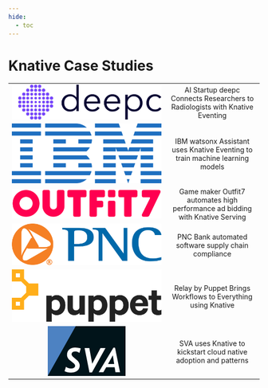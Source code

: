 ```yaml
---
hide:
  - toc
---
```


# Knative Case Studies
<table>
    <tr onclick="window.location='./deepc/';" style="cursor: pointer;">
        <td style="text-align: center; vertical-align: middle;"><img src="../../images/case-studies/deepc.png" alt="" draggable="false" style="max-width:300px;" /></td>
        <td style="text-align: center; vertical-align: middle;">AI Startup deepc Connects Researchers to Radiologists with Knative Eventing</td>
    </tr>
    <tr onclick="window.location='./ibm/';" style="cursor: pointer;">
        <td style="text-align: center; vertical-align: middle;"><img src="../../images/case-studies/ibm.png" alt="IBM logo" draggable="false" style="max-width:300px;" /></td>
        <td style="text-align: center; vertical-align: middle;">IBM watsonx Assistant uses Knative Eventing to train machine learning models</td>
    </tr>
    <tr onclick="window.location='./outfit7/';" style="cursor: pointer;">
        <td style="text-align: center; vertical-align: middle;"><img src="../../images/case-studies/outfit7.png" alt="" draggable="false" style="max-width:300px;" /></td>
        <td style="text-align: center; vertical-align: middle;">Game maker Outfit7 automates high performance ad bidding with Knative Serving</td>
    </tr>
    <tr onclick="window.location='./pnc/';" style="cursor: pointer;">
        <td style="text-align: center; vertical-align: middle;"><img src="../../images/case-studies/pnc_bank.png" alt="" draggable="false" style="max-width:300px;" /></td>
        <td style="text-align: center; vertical-align: middle;">PNC Bank automated software supply chain compliance</td>
    </tr>
    <tr onclick="window.location='./puppet/';" style="cursor: pointer;">
        <td style="text-align: center; vertical-align: middle;"><img src="../../images/case-studies/puppet.png" alt="" draggable="false" style="max-width:300px;" /></td>
        <td style="text-align: center; vertical-align: middle;">Relay by Puppet Brings Workflows to Everything using Knative</td>
    </tr>
    <tr onclick="window.location='./sva/';" style="cursor: pointer;">
        <td style="text-align: center; vertical-align: middle;"><img src="../../images/case-studies/sva.png" alt="" draggable="false" style="max-width:300px;" /></td>
        <td style="text-align: center; vertical-align: middle;">SVA uses Knative to kickstart cloud native adoption and patterns</td>
    </tr>
</table>
